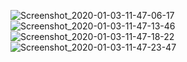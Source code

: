 ![Screenshot_2020-01-03-11-47-06-17](https://user-images.githubusercontent.com/44056668/71708033-e12ee700-2e20-11ea-9447-96ab8c9c5434.png)
![Screenshot_2020-01-03-11-47-13-46](https://user-images.githubusercontent.com/44056668/71708034-e1c77d80-2e20-11ea-8090-f9cc90a57217.png)
![Screenshot_2020-01-03-11-47-18-22](https://user-images.githubusercontent.com/44056668/71708035-e1c77d80-2e20-11ea-864b-70b37742a75e.png)
![Screenshot_2020-01-03-11-47-23-47](https://user-images.githubusercontent.com/44056668/71708037-e2601400-2e20-11ea-9037-701bff44b27e.png)

